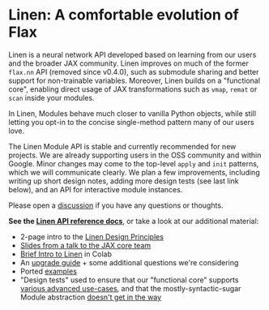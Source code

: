 # Linen: A comfortable evolution of Flax

Linen is a neural network API developed based on learning from our users and the broader JAX community. Linen improves on much of the former `flax.nn` API (removed since v0.4.0), such as submodule sharing and better support for non-trainable variables.
Moreover, Linen builds on a "functional core", enabling direct usage of JAX transformations such as `vmap`, `remat` or `scan` inside your modules.

In Linen, Modules behave much closer to vanilla Python objects, while still letting you opt-in to the concise single-method pattern many of our users love.

The Linen Module API is stable and currently recommended for new projects. We are already supporting users in the OSS community and within Google. Minor changes may come to the top-level `apply` and `init` patterns, which we will communicate clearly. We plan a few improvements, including writing up short design notes, adding more design tests (see last link below), and an API for interactive module instances.

Please open a [discussion](https://github.com/google/flax/discussions) if you have any questions or thoughts.

**See the [Linen API reference docs](https://flax.readthedocs.io/en/latest/api_reference/flax.linen/index.html)**, or take a look at our additional material:

* 2-page intro to the [Linen Design Principles](https://docs.google.com/document/d/1ZlL_4bXCw5Xl0WstQw1GpnZqfb9JFOeUGAPcBVk-kn8)
* [Slides from a talk to the JAX core team](https://docs.google.com/presentation/d/1ngKWUwsSqAwPRvATG8sAxMzu9ujv4N__cKsUofdNno0)
* [Brief Intro to Linen](https://colab.research.google.com/github/google/flax/blob/main/docs/notebooks/linen_intro.ipynb) in Colab
* An [upgrade guide](https://docs.google.com/document/d/1hYavTVPaKVVe9Be8pCB7yW7r6dDv3RALVNit8NZca4c) + some additional questions we're considering
* Ported [examples](https://github.com/google/flax/tree/main/examples)
* "Design tests" used to ensure that our "functional core" supports [various advanced use-cases](https://github.com/google/flax/tree/main/tests/core/design), and that the mostly-syntactic-sugar Module abstraction
  [doesn't get in the way](https://github.com/google/flax/tree/main/examples/linen_design_test)
